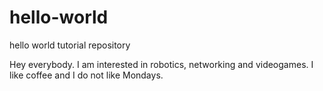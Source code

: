 # hello-world
hello world tutorial repository

Hey everybody. I am interested in robotics, networking and videogames. I like coffee and I do not like Mondays.
